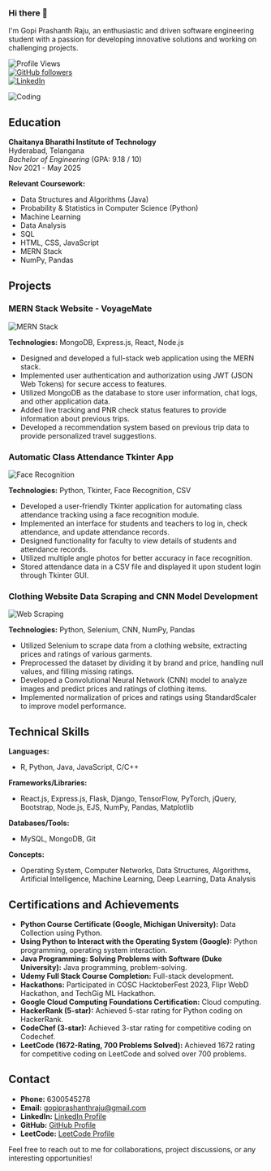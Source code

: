 ### Hi there 👋

I'm Gopi Prashanth Raju, an enthusiastic and driven software engineering student with a passion for developing innovative solutions and working on challenging projects.

![Profile Views](https://komarev.com/ghpvc/?username=gopiprashanthraju&color=blueviolet)  
[![GitHub followers](https://img.shields.io/github/followers/gopiprashanthraju?label=Follow&style=social)](https://github.com/gopiprashanthraju)  
[![LinkedIn](https://img.shields.io/badge/LinkedIn-Connect-blue?style=social&logo=linkedin)](https://www.linkedin.com/in/gopiprashanthraju/)

![Coding](https://media.giphy.com/media/ZVik7pBtu9dNS/giphy.gif)

## Education
**Chaitanya Bharathi Institute of Technology**  
Hyderabad, Telangana  
*Bachelor of Engineering* (GPA: 9.18 / 10)  
Nov 2021 - May 2025  

**Relevant Coursework:**  
- Data Structures and Algorithms (Java)
- Probability & Statistics in Computer Science (Python)
- Machine Learning
- Data Analysis
- SQL
- HTML, CSS, JavaScript
- MERN Stack
- NumPy, Pandas

## Projects
### MERN Stack Website - VoyageMate  
![MERN Stack](https://media.giphy.com/media/jTNG3RF6EwbkpD4LZx/giphy.gif)

**Technologies:** MongoDB, Express.js, React, Node.js  
- Designed and developed a full-stack web application using the MERN stack.
- Implemented user authentication and authorization using JWT (JSON Web Tokens) for secure access to features.
- Utilized MongoDB as the database to store user information, chat logs, and other application data.
- Added live tracking and PNR check status features to provide information about previous trips.
- Developed a recommendation system based on previous trip data to provide personalized travel suggestions.

### Automatic Class Attendance Tkinter App  
![Face Recognition](https://media.giphy.com/media/26ufnwz3wDUli7GU0/giphy.gif)

**Technologies:** Python, Tkinter, Face Recognition, CSV  
- Developed a user-friendly Tkinter application for automating class attendance tracking using a face recognition module.
- Implemented an interface for students and teachers to log in, check attendance, and update attendance records.
- Designed functionality for faculty to view details of students and attendance records.
- Utilized multiple angle photos for better accuracy in face recognition.
- Stored attendance data in a CSV file and displayed it upon student login through Tkinter GUI.

### Clothing Website Data Scraping and CNN Model Development  
![Web Scraping](https://media.giphy.com/media/3oEjI6SIIHBdRxXI40/giphy.gif)

**Technologies:** Python, Selenium, CNN, NumPy, Pandas  
- Utilized Selenium to scrape data from a clothing website, extracting prices and ratings of various garments.
- Preprocessed the dataset by dividing it by brand and price, handling null values, and filling missing ratings.
- Developed a Convolutional Neural Network (CNN) model to analyze images and predict prices and ratings of clothing items.
- Implemented normalization of prices and ratings using StandardScaler to improve model performance.

## Technical Skills
**Languages:**  
- R, Python, Java, JavaScript, C/C++

**Frameworks/Libraries:**  
- React.js, Express.js, Flask, Django, TensorFlow, PyTorch, jQuery, Bootstrap, Node.js, EJS, NumPy, Pandas, Matplotlib

**Databases/Tools:**  
- MySQL, MongoDB, Git

**Concepts:**  
- Operating System, Computer Networks, Data Structures, Algorithms, Artificial Intelligence, Machine Learning, Deep Learning, Data Analysis

## Certifications and Achievements
- **Python Course Certificate (Google, Michigan University):** Data Collection using Python.
- **Using Python to Interact with the Operating System (Google):** Python programming, operating system interaction.
- **Java Programming: Solving Problems with Software (Duke University):** Java programming, problem-solving.
- **Udemy Full Stack Course Completion:** Full-stack development.
- **Hackathons:** Participated in COSC HacktoberFest 2023, Flipr WebD Hackathon, and TechGig ML Hackathon.
- **Google Cloud Computing Foundations Certification:** Cloud computing.
- **HackerRank (5-star):** Achieved 5-star rating for Python coding on HackerRank.
- **CodeChef (3-star):** Achieved 3-star rating for competitive coding on Codechef.
- **LeetCode (1672-Rating, 700 Problems Solved):** Achieved 1672 rating for competitive coding on LeetCode and solved over 700 problems.

## Contact
- **Phone:** 6300545278
- **Email:** gopiprashanthraju@gmail.com
- **LinkedIn:** [LinkedIn Profile](https://www.linkedin.com/in/gopiprashanthraju/)
- **GitHub:** [GitHub Profile](https://github.com/gopiprashanthraju)
- **LeetCode:** [LeetCode Profile](https://leetcode.com/gopiprashanthraju/)

Feel free to reach out to me for collaborations, project discussions, or any interesting opportunities!
